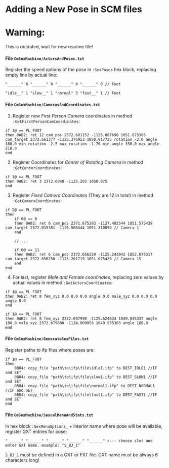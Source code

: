 # Adding a New Pose in SCM files

# Warning:

This is outdated, wait for new readme file!

#### File `CmSexMachine/ActorsAndPoses.txt`

Register the speed options of the pose in `:SexPoses` hex block, replacing empty line by actual line:

```
"______" 0 "______" 0 "______" 0 "______" 0 // Foot
```

```
"idle__" 1 "slow__" 1 "normal" 3 "fast__" 1 // Foot
```

#### File `CmSexMachine/CamerasAndCoordinates.txt`

1. Register new _First Person Camera_ coordinates in method `:GetFirstPersonCamCoordinates`:

```
if 1@ == PL_FOOT
then 0AB2: ret 12 cam_pos 2372.681152 -1125.007690 1051.875366 cam_target 2372.661377 -1125.376953 1050.917725 rotation -2.0 angle 180.0 min_rotation -2.5 max_rotation -1.76 min_angle 150.0 max_angle 210.0
end
```

2. Register Coordinates for _Center of Rotating Camera_ in method `:GetCenterCoordinates`:

```
if 1@ == PL_FOOT
then 0AB2: ret 3 2372.6848 -1125.203 1050.875
end
```

3. Register _Fixed Camera Coordinates_ (They are 12 in total) in method `:GetCameraCoordinates`:

```
if 2@ == PL_FOOT
then
	if 0@ == 0
	then 0AB2: ret 6 cam_pos 2371.675293 -1127.482544 1051.575439 cam_target 2372.015381 -1126.580444 1051.310059 // Camera 1
	end
	
	// ...
	
	if 0@ == 11
	then 0AB2: ret 6 cam_pos 2372.656250 -1125.243042 1052.075317 cam_target 2372.656250 -1125.261719 1051.075439 // Camera 15
	end
end
```

4. For last, register _Male and Female coordinates_, replacing zero values by actual values in method `:GetActorsCoordinates`:

```
if 1@ == PL_FOOT
then 0AB2: ret 8 fem_xyz 0.0 0.0 0.0 angle 0.0 male_xyz 0.0 0.0 0.0 angle 0.0
end
```

```
if 1@ == PL_FOOT
then 0AB2: ret 8 fem_xyz 2372.697998 -1125.624634 1049.845337 angle 180.0 male_xyz 2372.679688 -1124.909058 1049.935303 angle 180.0
end
```

#### File `CmSexMachine/GenerateSexFiles.txt`

Register paths to ifp files where poses are:

```
if 1@ == PL_FOOT
then
	0B04: copy_file "path\to\ifp\file\idle1.ifp" to DEST_IDLE1 //IF and SET
	0B04: copy_file "path\to\ifp\file\slow1.ifp" to DEST_SLOW1 //IF and SET
	0B04: copy_file "path\to\ifp\file\normal1.ifp" to DEST_NORMAL1 //IF and SET
	0B04: copy_file "path\to\ifp\file\fast1.ifp" to DEST_FAST1 //IF and SET
end
```

#### File `CmSexMachine/SexualMenuAndStats.txt`

In hex block `:SexMenuOptions_` + interior name where pose will be available, register GXT entries for pose:

```
"______" "______" "______" "______" "______" <--- choose slot and enter GXT name, example: "S_BJ_1"
```

`S_BJ_1` must be defined in a GXT or FXT file.
GXT name must be always 6 characters long!
